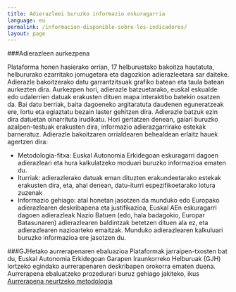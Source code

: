 ```yaml
---
title: Adierazleei buruzko informazio eskuragarria
language: eu
permalink: /informacion-disponible-sobre-los-indicadores/
layout: page
---
```


###Adierazleen aurkezpena

Plataforma honen hasierako orrian, 17 helburuetako bakoitza hautatuta, helbururako ezarritako jomugetara eta dagozkion adierazleetara sar daiteke.
Adierazle bakoitzerako datu garrantzitsuak grafiko batean eta taula batean aurkezten dira. Aurkezpen hori, adierazle batzuetarako, euskal eskualde edo udalerrien datuak erakusten dituen mapa interaktibo batekin osatzen da. 
Bai datu berriak, baita dagoeneko argitaratuta daudenen eguneratzeak ere, lortu eta egiaztatu bezain laster gehitzen dira.
Adierazle batzuk ezin dira datuetan oinarrituta irudikatu. Hori gertatzen denean, gaiari buruzko azalpen-testuak erakusten dira, informazio adierazgarrirako estekak barneratuz.
Adierazle bakoitzaren orrialdearen behealdean erlaitz hauek agertzen dira:
-	Metodologia-fitxa: Euskal Autonomia Erkidegoan eskuragarri dagoen adierazleari eta hura kalkulatzeko moduari buruzko informazioa ematen du.
-	Iturriak: adierazlerako datuak eman dituzten erakundeetarako estekak erakusten dira, eta, ahal denean, datu-iturri espezifikoetarako lotura zuzenak
-	Informazio gehiago: atal honetan jasotzen da munduko edo Europako adierazlearen deskribapena eta justifikazioa, Euskal AEn eskuragarri dagoen adierazleak Nazio Batuen (edo, hala badagokio, Europar Batasunaren) adierazlearen baldintzak betetzen dituen ala ez, eta adierazlearen nazioarteko emaitzak. Munduko adierazlearen kalkuluari buruzko informazioa ere jasotzen du.

###GJHetako aurrerapenaren ebaluazioa
Plataformak jarraipen-txosten bat du, Euskal Autonomia Erkidegoan Garapen Iraunkorreko Helburuak (GJH) lortzeko egindako aurrerapenaren deskribapen orokorra ematen duena. Aurrerapena ebaluatzeko prozedurari buruz gehiago jakiteko, ikus [Aurrerapena neurtzeko metodologia](/jarraipen-txostena/)

